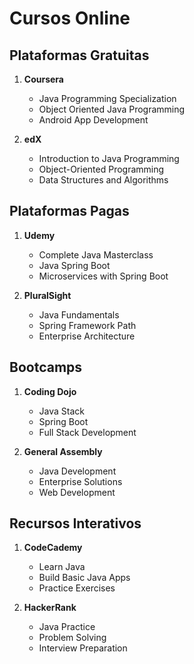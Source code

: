 # Cursos Online

## Plataformas Gratuitas
1. **Coursera**
   - Java Programming Specialization
   - Object Oriented Java Programming
   - Android App Development

2. **edX**
   - Introduction to Java Programming
   - Object-Oriented Programming
   - Data Structures and Algorithms

## Plataformas Pagas
1. **Udemy**
   - Complete Java Masterclass
   - Java Spring Boot
   - Microservices with Spring Boot

2. **PluralSight**
   - Java Fundamentals
   - Spring Framework Path
   - Enterprise Architecture

## Bootcamps
1. **Coding Dojo**
   - Java Stack
   - Spring Boot
   - Full Stack Development

2. **General Assembly**
   - Java Development
   - Enterprise Solutions
   - Web Development

## Recursos Interativos
1. **CodeCademy**
   - Learn Java
   - Build Basic Java Apps
   - Practice Exercises

2. **HackerRank**
   - Java Practice
   - Problem Solving
   - Interview Preparation